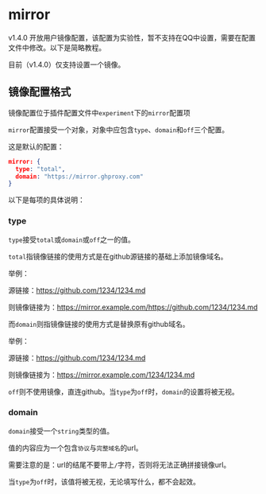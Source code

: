 # mirror

v1.4.0 开放用户镜像配置，该配置为实验性，暂不支持在QQ中设置，需要在配置文件中修改。以下是简略教程。

目前（v1.4.0）仅支持设置一个镜像。

## 镜像配置格式

镜像配置位于插件配置文件中`experiment`下的`mirror`配置项

`mirror`配置接受一个对象，对象中应包含`type`、`domain`和`off`三个配置。

这是默认的配置：

```json
mirror: {
  type: "total",
  domain: "https://mirror.ghproxy.com"
}
```

以下是每项的具体说明：

### type

`type`接受`total`或`domain`或`off`之一的值。

`total`指镜像链接的使用方式是在github源链接的基础上添加镜像域名。

举例：

源链接：https://github.com/1234/1234.md

则镜像链接为：https://mirror.example.com/https://github.com/1234/1234.md

而`domain`则指镜像链接的使用方式是替换原有github域名。

举例：

源链接：https://github.com/1234/1234.md

则镜像链接为：https://mirror.example.com/1234/1234.md

`off`则不使用镜像，直连github。当`type`为`off`时，`domain`的设置将被无视。

### domain

`domain`接受一个`string`类型的值。

值的内容应为一个包含`协议`与`完整域名`的url。

需要注意的是：url的结尾不要带上`/`字符，否则将无法正确拼接镜像url。

当`type`为`off`时，该值将被无视，无论填写什么，都不会起效。